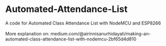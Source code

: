 # Automated-Attendance-List

A code for Automated Class Attendance List with NodeMCU and ESP8266
<br> </br>
More explanation on: medium.com/@airinnisanurhidayati/making-an-automated-class-attendance-list-with-nodemcu-2bf65d4d810
